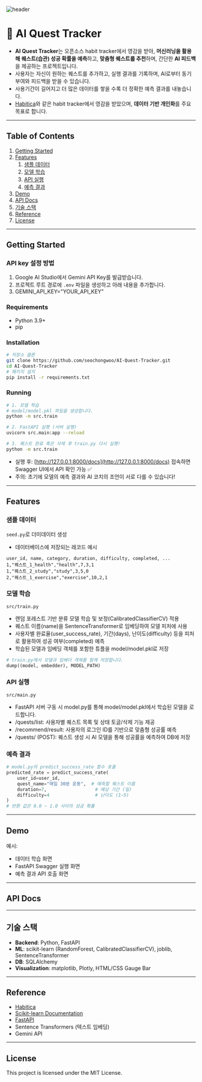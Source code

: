 ![header](https://capsule-render.vercel.app/api?type=waving&color=0:02071e,80:030928&height=300&section=header&text=AI%20Quest%20Tracker&fontSize=70&fontColor=fff&animation=fadeIn&fontAlignY=38&desc=Track%20your%20habits%20and%20get%20AI-powered%20feedback!&descAlignY=51&descAlign=50)

# 🌟 AI Quest Tracker

- **AI Quest Tracker**는 오픈소스 habit tracker에서 영감을 받아, **머신러닝을 활용해 퀘스트(습관) 성공 확률을 예측**하고, **맞춤형 퀘스트를 추천**하며, 간단한 **AI 피드백**을 제공하는 프로젝트입니다. 
- 사용자는 자신이 원하는 퀘스트를 추가하고, 실행 결과를 기록하며, AI로부터 동기부여와 피드백을 받을 수 있습니다.
- 사용기간이 길어지고 더 많은 데이터를 쌓을 수록 더 정확한 예측 결과를 내놓습니다.
- [Habitica](https://habitica.com/)와 같은 habit tracker에서 영감을 받았으며, **데이터 기반 개인화**를 주요 목표로 합니다.

---

##  Table of Contents
1. [Getting Started](#getting-started)  
2. [Features](#features)  
   1. [샘플 데이터](#샘플-데이터)  
   2. [모델 학습](#모델-학습)  
   3. [API 실행](#api-실행)  
   4. [예측 결과](#예측-결과)  
3. [Demo](#demo)  
4. [API Docs](#api-docs)  
5. [기술 스택](#기술-스택)  
6. [Reference](#reference)  
7. [License](#license)  

---

##  Getting Started

### API key 설정 방법
1. Google AI Studio에서 Gemini API Key를 발급받습니다.
2. 프로젝트 루트 경로에 `.env` 파일을 생성하고 아래 내용을 추가합니다.
3. GEMINI_API_KEY="YOUR_API_KEY"

### Requirements
- Python 3.9+
- pip

### Installation
```bash
# 저장소 클론
git clone https://github.com/seochongwoo/AI-Quest-Tracker.git
cd AI-Quest-Tracker
# 패키지 설치
pip install -r requirements.txt
```

### Running
```bash
# 1. 모델 학습 
# model/model.pkl 파일을 생성합니다.
python -m src.train

# 2. FastAPI 실행 (서버 실행)
uvicorn src.main:app --reload

# 3. 퀘스트 완료 혹은 삭제 후 train.py 다시 실행!
python -m src.train
```

- 실행 후: [http://127.0.0.1:8000/docs](http://127.0.0.1:8000/docs) 접속하면 Swagger UI에서 API 확인 가능 ✅
- 주의: 초기에 모델의 예측 결과와 AI 코치의 조언이 서로 다를 수 있습니다!
---

##  Features

###  샘플 데이터
`seed.py`로 더미데이터 생성
- 데이터베이스에 저장되는 레코드 예시
```csv
user_id, name, category, duration, difficulty, completed, ...
1,"퀘스트_1_health","health",7,3,1
1,"퀘스트_2_study","study",3,5,0
2,"퀘스트_1_exercise","exercise",10,2,1
```

###  모델 학습
`src/train.py`  
- 랜덤 포레스트 기반 분류 모델 학습 및 보정(CalibratedClassifierCV) 적용
- 퀘스트 이름(name)을 SentenceTransformer로 임베딩하여 모델 피처에 사용
-  사용자별 완료율(user_success_rate), 기간(days), 난이도(difficulty) 등을 피처로 활용하여 성공 여부(completed) 예측
- 학습된 모델과 임베딩 객체를 포함한 튜플을 model/model.pkl로 저장
```python
# train.py에서 모델과 임베더 객체를 함께 저장합니다.
dump((model, embedder), MODEL_PATH)
```


###  API 실행
`src/main.py`  
- FastAPI 서버 구동 시 model.py를 통해 model/model.pkl에서 학습된 모델을 로드합니다.
- /quests/list: 사용자별 퀘스트 목록 및 상태 토글/삭제 기능 제공
- /recommend/result: 사용자의 로그인 ID를 기반으로 맞춤형 성공률 예측
- /quests/ (POST): 퀘스트 생성 시 AI 모델을 통해 성공률을 예측하여 DB에 저장

### 예측 결과
```python
# model.py의 predict_success_rate 함수 호출
predicted_rate = predict_success_rate(
    user_id=user_id,
    quest_name="매일 30분 운동",  # 예측할 퀘스트 이름
    duration=7,                  # 예상 기간 (일)
    difficulty=4                 # 난이도 (1~5)
)
# 반환 값은 0.0 ~ 1.0 사이의 성공 확률
```

---

##  Demo

예시:
- 데이터 학습 화면
- FastAPI Swagger 실행 화면
- 예측 결과 API 호출 화면  

---

##  API Docs

---

##  기술 스택
- **Backend**: Python, FastAPI  
- **ML**: scikit-learn (RandomForest, CalibratedClassifierCV), joblib, SentenceTransformer 
- **DB**: SQLAlchemy
- **Visualization**: matplotlib, Plotly, HTML/CSS Gauge Bar

---

##  Reference
- [Habitica](https://habitica.com/)  
- [Scikit-learn Documentation](https://scikit-learn.org/stable/)  
- [FastAPI](https://fastapi.tiangolo.com/)  
- Sentence Transformers (텍스트 임베딩)
- Gemini API 
---

##  License
This project is licensed under the MIT License.
